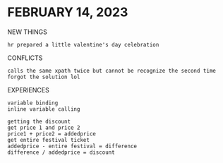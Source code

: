 # FEBRUARY 14, 2023

NEW THINGS

    hr prepared a little valentine's day celebration

CONFLICTS

    calls the same xpath twice but cannot be recognize the second time
    forgot the solution lol



EXPERIENCES

    variable binding
    inline variable calling




```
getting the discount
get price 1 and price 2
price1 + price2 = addedprice
get entire festival ticket
addedprice - entire festival = difference
difference / addedprice = discount
```
